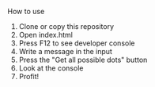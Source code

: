 How to use

1. Clone or copy this repository
2. Open index.html
3. Press F12 to see developer console
4. Write a message in the input
5. Press the "Get all possible dots" button
6. Look at the console
7. Profit!
